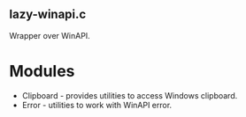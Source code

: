 lazy-winapi.c
--------

Wrapper over WinAPI.

Modules
=======

* Clipboard - provides utilities to access Windows clipboard.
* Error - utilities to work with WinAPI error.

